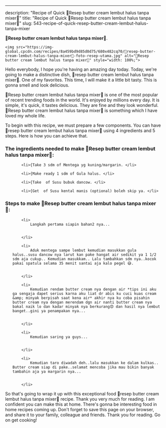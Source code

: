 ---
description: "Recipe of Quick 🧁Resep butter cream lembut halus tanpa mixer🧁"
title: "Recipe of Quick 🧁Resep butter cream lembut halus tanpa mixer🧁"
slug: 543-recipe-of-quick-resep-butter-cream-lembut-halus-tanpa-mixer

<p>
	<strong>🧁Resep butter cream lembut halus tanpa mixer🧁</strong>. 
	
</p>
<p>
	
	<img src="https://img-global.cpcdn.com/recipes/8a459bd9d85d0d75/680x482cq70/🧁resep-butter-cream-lembut-halus-tanpa-mixer🧁-foto-resep-utama.jpg" alt="🧁Resep butter cream lembut halus tanpa mixer🧁" style="width: 100%;">
	
	
</p>
<p>
	Hello everybody, I hope you're having an amazing day today. Today, we're going to make a distinctive dish, 🧁resep butter cream lembut halus tanpa mixer🧁. One of my favorites. This time, I will make it a little bit tasty. This is gonna smell and look delicious.
</p>
	
<p>
	
</p>
<p>
	🧁Resep butter cream lembut halus tanpa mixer🧁 is one of the most popular of recent trending foods in the world. It's enjoyed by millions every day. It is simple, it's quick, it tastes delicious. They are fine and they look wonderful. 🧁Resep butter cream lembut halus tanpa mixer🧁 is something which I have loved my whole life.
</p>

<p>
To begin with this recipe, we must prepare a few components. You can have 🧁resep butter cream lembut halus tanpa mixer🧁 using 4 ingredients and 5 steps. Here is how you can achieve that.
</p>

<h3>The ingredients needed to make 🧁Resep butter cream lembut halus tanpa mixer🧁:</h3>

<ol>
	
		<li>{Take 3 sdm of Mentega yg kuning/margarin. </li>
	
		<li>{Make ready 1 sdm of Gula halus. </li>
	
		<li>{Take  of Susu bubuk dancow. </li>
	
		<li>{Get  of Susu kental manis (optional) boleh skip ya. </li>
	
</ol>
<p>
	
</p>

<h3>Steps to make 🧁Resep butter cream lembut halus tanpa mixer🧁:</h3>

<ol>
	
		<li>
			Langkah pertama siapin bahan2 nya...
			
			
		</li>
	
		<li>
			Aduk mentega sampe lembut kemudian masukkan gula halus..susu dancow nya larut kan pake hangat air sedikit ya 1 1/2 sdm aja cukup.. Kemudian masukkam.. Lalu tambahkan sdm nya..kocok pakai spatula selama 35 menit santai aja kalo pegel 😅.
			
			
		</li>
	
		<li>
			Kemudian rendam butter cream nya dengan air *tips ini aku ga sengaja dapet serius karna aku liat dr abis ku cuci kuas cream &amp; minyak berpisah saat kena air* akhir nya ku coba pisahin butter cream nya dengan merendam dgn air nanti butter cream nya bakal naik lo dan kadar minyak nya berkurang😍 dan hasil nya lembut banget..gini ya penampakan nya...
			
			
		</li>
	
		<li>
			Kemudian saring ya guys...
			
			
		</li>
	
		<li>
			Kemudian taro diwadah deh..lalu masukkan ke dalam kulkas.. Butter cream siap di pake..selamat mencoba jika mau bikin banyak tambahin aja ya margarin nya...
			
			
		</li>
	
</ol>

<p>
	
</p>

<p>
	So that's going to wrap it up with this exceptional food 🧁resep butter cream lembut halus tanpa mixer🧁 recipe. Thank you very much for reading. I am confident you can make this at home. There's gonna be interesting food in home recipes coming up. Don't forget to save this page on your browser, and share it to your family, colleague and friends. Thank you for reading. Go on get cooking!
</p>
